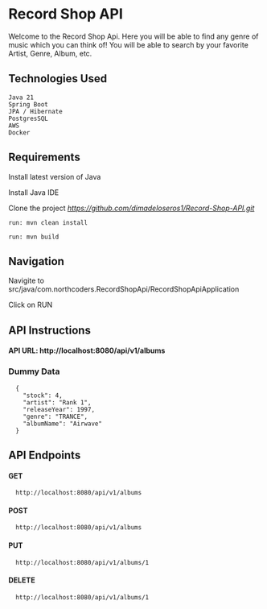 # Record Shop API

  Welcome to the Record Shop Api. Here you will be able to find any genre of music which you can think of!
  You will be able to search by your favorite Artist, Genre, Album, etc.


## Technologies Used

    Java 21
    Spring Boot
    JPA / Hibernate
    PostgresSQL
    AWS
    Docker

## Requirements

  Install latest version of Java
  
  Install Java IDE
  
  Clone the project *https://github.com/dimadeloseros1/Record-Shop-API.git*
  
    run: mvn clean install
        
    run: mvn build
  
  
## Navigation

  Navigite to src/java/com.northcoders.RecordShopApi/RecordShopApiApplication
  
  Click on RUN

## API Instructions

  #### API URL: http://localhost:8080/api/v1/albums 
  
  ### Dummy Data
      {
        "stock": 4,
        "artist": "Rank 1",
        "releaseYear": 1997,
        "genre": "TRANCE",
        "albumName": "Airwave"
      }
## API Endpoints
  #### GET
      http://localhost:8080/api/v1/albums 
  
  #### POST
      http://localhost:8080/api/v1/albums 

  
  #### PUT
      http://localhost:8080/api/v1/albums/1 

  
  #### DELETE
      http://localhost:8080/api/v1/albums/1 
  
